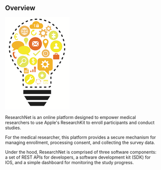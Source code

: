 
## Overview

![research](images/bulb-logo-sm1.png )


ResearchNet is an online platform designed to empower medical researchers to use Apple's ResearchKit to enroll participants and conduct studies. 

For the medical researcher, this platform provides a secure mechanism for managing enrollment, processing consent, and collecting the survey data. 


Under the hood, ResearchNet is comprised of three software components:  a set of REST APIs for developers, a software development kit (SDK) for IOS,  and a simple dashboard for monitoring the study progress.  


